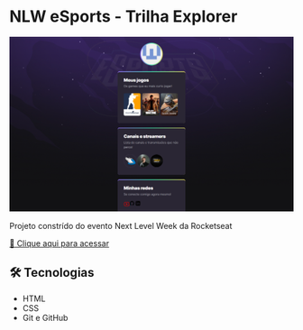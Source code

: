 # NLW eSports - Trilha Explorer

![preview](./.github/preview.png)

Projeto constrído do evento Next Level Week da Rocketseat

[🔗 Clique aqui para acessar](https://andresilveira1.github.io/nlw-esports-explorer/)

## 🛠️ Tecnologias

- HTML
- CSS
- Git e GitHub
